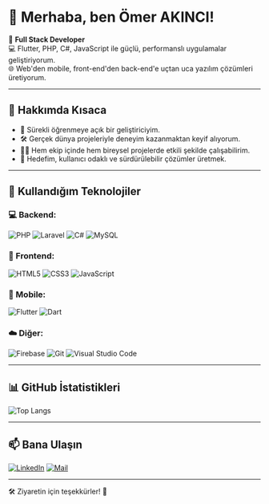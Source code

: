 # 👋 Merhaba, ben Ömer AKINCI!

🎯 **Full Stack Developer**  
💻 Flutter, PHP, C#, JavaScript ile güçlü, performanslı uygulamalar geliştiriyorum.  
🌐 Web'den mobile, front-end'den back-end'e uçtan uca yazılım çözümleri üretiyorum.

---

## 🚀 Hakkımda Kısaca

- 🧠 Sürekli öğrenmeye açık bir geliştiriciyim.  
- 🛠️ Gerçek dünya projeleriyle deneyim kazanmaktan keyif alıyorum.  
- 👨‍💻 Hem ekip içinde hem bireysel projelerde etkili şekilde çalışabilirim.  
- 🎯 Hedefim, kullanıcı odaklı ve sürdürülebilir çözümler üretmek.

---

## 🔧 Kullandığım Teknolojiler

### 💻 Backend:
![PHP](https://img.shields.io/badge/-PHP-777BB4?logo=php&logoColor=white&style=flat)
![Laravel](https://img.shields.io/badge/-Laravel-F55247?logo=laravel&logoColor=white&style=flat)
![C#](https://img.shields.io/badge/-CSharp-239120?logo=csharp&logoColor=white&style=flat)
![MySQL](https://img.shields.io/badge/-MySQL-4479A1?logo=mysql&logoColor=white&style=flat)

### 🎨 Frontend:
![HTML5](https://img.shields.io/badge/-HTML5-E34F26?logo=html5&logoColor=white&style=flat)
![CSS3](https://img.shields.io/badge/-CSS3-1572B6?logo=css3&logoColor=white&style=flat)
![JavaScript](https://img.shields.io/badge/-JavaScript-F7DF1E?logo=javascript&logoColor=black&style=flat)

### 📱 Mobile:
![Flutter](https://img.shields.io/badge/-Flutter-02569B?logo=flutter&logoColor=white&style=flat)
![Dart](https://img.shields.io/badge/-Dart-0175C2?logo=dart&logoColor=white&style=flat)

### ☁️ Diğer:
![Firebase](https://img.shields.io/badge/-Firebase-FFCA28?logo=firebase&logoColor=black&style=flat)
![Git](https://img.shields.io/badge/-Git-F05032?logo=git&logoColor=white&style=flat)
![Visual Studio Code](https://img.shields.io/badge/-VSCode-007ACC?logo=visual-studio-code&logoColor=white&style=flat)

---

## 📊 GitHub İstatistikleri

![Top Langs](https://github-readme-stats.vercel.app/api/top-langs/?username=mraknc&layout=compact&theme=radical)

---

## 📫 Bana Ulaşın

[![LinkedIn](https://img.shields.io/badge/-LinkedIn-0A66C2?logo=linkedin&logoColor=white)](https://linkedin.com/in/dev-omer-akinci)
[![Mail](https://img.shields.io/badge/-Mail-EA4335?logo=gmail&logoColor=white)](mailto:mrakinci25@gmail.com)

---

🛠️ Ziyaretin için teşekkürler! 🙌
